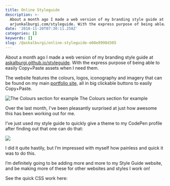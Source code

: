 ```yaml
---
title: Online Styleguide
description: >-
  About a month ago I made a web version of my branding style guide at
  arjunkalburgi.com/styleguide. With the express purpose of being able…
date: '2018-11-20T07:30:11.258Z'
categories: []
keywords: []
slug: /@askalburgi/online-styleguide-e08e8998d305
---
```


About a month ago I made a web version of my branding style guide at [askalburgi.github.io/styleguide](https://askalburgi.github.io/assets). With the express purpose of being able to easily Copy+Paste assets when I need them.

The website features the colours, logos, iconography and imagery that can be found on my main [portfolio site](https://askalburgi.github.io), all in big clickable buttons to easily Copy+Paste.

![The Colours section for example](https://cdn-images-1.medium.com/max/800/1*tbmkBFHoCESHM4RfE2YfPQ.png)
The Colours section for example

Over the last month, I’ve been pleasantly surprised at just how awesome this has been working out for me.

I’ve just used my style guide to quickly give a theme to my CodePen profile after finding out that one can do that:

![](https://cdn-images-1.medium.com/max/800/1*pRv5-0gsHVyFSK7unTIe6Q.png)

I did it quite hastily, but I’m impressed with myself how painless and quick it was to do this.

I’m definitely going to be adding more and more to my Style Guide website, and be making more of these for other websites and styles I work on!

See the quick CSS work here:
